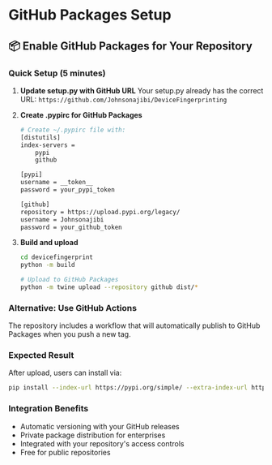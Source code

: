 # GitHub Packages Setup

## 📦 **Enable GitHub Packages for Your Repository**

### **Quick Setup (5 minutes)**

1. **Update setup.py with GitHub URL**
   Your setup.py already has the correct URL: `https://github.com/Johnsonajibi/DeviceFingerprinting`

2. **Create .pypirc for GitHub Packages**
   ```bash
   # Create ~/.pypirc file with:
   [distutils]
   index-servers = 
       pypi
       github

   [pypi]
   username = __token__
   password = your_pypi_token

   [github]
   repository = https://upload.pypi.org/legacy/
   username = Johnsonajibi
   password = your_github_token
   ```

3. **Build and upload**
   ```bash
   cd devicefingerprint
   python -m build
   
   # Upload to GitHub Packages
   python -m twine upload --repository github dist/*
   ```

### **Alternative: Use GitHub Actions**

The repository includes a workflow that will automatically publish to GitHub Packages when you push a new tag.

### **Expected Result**
After upload, users can install via:
```bash
pip install --index-url https://pypi.org/simple/ --extra-index-url https://test.pypi.org/simple/ device-fingerprinting-pro
```

### **Integration Benefits**
- Automatic versioning with your GitHub releases
- Private package distribution for enterprises
- Integrated with your repository's access controls
- Free for public repositories
